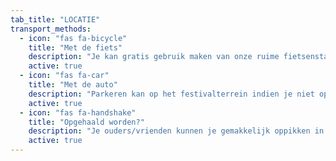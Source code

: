 ```yaml
---
tab_title: "LOCATIE"
transport_methods:
  - icon: "fas fa-bicycle"
    title: "Met de fiets"
    description: "Je kan gratis gebruik maken van onze ruime fietsenstalling op het festivalterrein (zie verkeer)."
    active: true
  - icon: "fas fa-car"
    title: "Met de auto"
    description: "Parkeren kan op het festivalterrein indien je niet opgehaald wordt (zie verkeer)."
    active: true
  - icon: "fas fa-handshake"
    title: "Opgehaald worden?"
    description: "Je ouders/vrienden kunnen je gemakkelijk oppikken in één van onze kiss & ride zones (zie verkeer)."
    active: true
---
```



